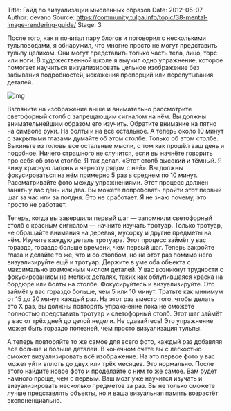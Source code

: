 Title: Гайд по визуализации мысленных образов
Date: 2012-05-07
Author: devano
Source: https://community.tulpa.info/topic/38-mental-image-rendering-guide/
Stage: 3

После того, как я почитал пару блогов и поговорил с несколькими тульповодами, я обнаружил, что многие просто не могут представить тульпу целиком. Они могут представить только часть тела, лицо, торс или ноги. В художественной школе я выучил одно упражнение, которое помогает научиться визуализировать цельное изображение без забывания подробностей, искажения пропорций или перепутывания деталей.

![img](/images/StreetCorner.jpg)

Взгляните на изображение выше и внимательно рассмотрите светофорный столб с запрещающим сигналом на нём. Вы должны внимательнейшим образом его изучить. Обратите внимание на пятно на символе руки. На болты и на всё остальное. А теперь около 10 минут с закрытыми глазами думайте об этом столбе. Только об этом столбе. Выкиньте из головы все остальные мысли, о том как прошёл ваш день и подобное. Ничего страшного не случится, если вы начнёте говорить про себя об этом столбе. Я так делал. «Этот столб высокий и тёмный. Я вижу красную ладонь и черноту рядом с ней». Вы должны фокусироваться на нём примерно 5 раз в среднем по 10 минут. Рассматривайте фото между упражнениями. Этот процесс должен занять у вас день или два. Вы можете попробовать пройти этот первый шаг за час или за полдня. Это не сработает. Я не знаю почему, это просто не работает.

Теперь, когда вы завершили первый шаг — запомнили светофорный столб с красным сигналом — начните изучать тротуар. Только тротуар, не обращайте внимания на деревья, мусорку и другие предметы на нём. Изучите каждую деталь тротуара. Этот процесс займёт у вас гораздо, гораздо больше времени, чем первый шаг. Теперь закройте глаза и делайте то же, что и со столбом, но на этот раз помимо него визуализируйте ещё и тротуар. Держите в уме оба объекта с максимально возможным числом деталей. У вас возникнут трудности с фокусированием на мелких деталях, таких как облупившаяся краска на бордюре или болты на столбе. Фокусируйтесь и визуализируйте. Это займёт у вас гораздо больше, чем 5 или 10 минут. Тратьте как минимум от 15 до 20 минут каждый раз. На этот раз вместо того, чтобы делать это X раз, вы должны повторять упражнение пока не сможете полностью представить тротуар и светофорный столб. Этот шаг займёт у вас от трёх дней до целой недели. Не сдавайтесь! Это упражнение может быть гораздо полезней, чем просто визуализация тульпы.

А теперь повторяйте то же самое для всего фото, каждый раз добавляя всё больше и больше деталей. В конечном счёте вы с лёгкостью сможет визуализировать всё изображение. На это первое фото у вас может уйти вплоть до двух или трёх месяцев. Это нормально. После этого найдите новое фото и проделайте с ним то же самое. Вам будет намного проще, чем с первым. Ваш мозг уже научится изучать и визуализировать несколько предметов за раз. Вы не только сможете лучше представлять объекты, но и ваша визуальная память возрастёт экспоненциально.